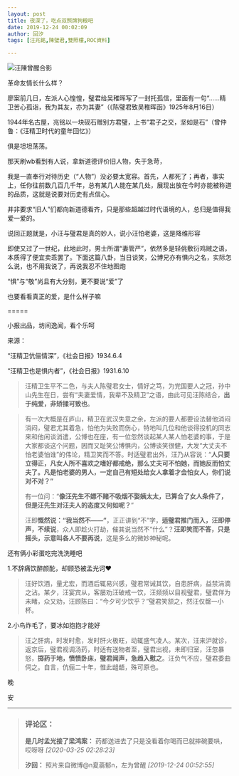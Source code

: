 ```yaml
---
layout: post
title: 夜深了，吃点双照牌狗粮吧
date: 2019-12-24 00:02:09
author: 回汐
tags: [汪兆銘,陳璧君,雙照樓,ROC資料]

---
```

![汪陳曾醒合影](https://i.loli.net/2020/07/19/5r6G1bYNSP4Ig8p.jpg)  

革命友情长什么样？

廖案前几日，左派人心惶惶，璧君给吴稚晖写了一封托孤信，里面有一句“……精卫苦心孤诣，我为其友，亦为其妻”（《陈璧君致吴稚晖函》1925年8月16日）

1944年名古屋，兆铭以一块砚石赠别方君璧，上书“君子之交，坚如是石”（曾仲鲁：《汪精卫时代的童年回忆》）

俱是坦坦荡荡。

那天刷wb看到有人说，拿新道德评价旧人物，失于急苛，

我是一直奉行对待历史（“人物”）没必要太宽容。首先，人都死了；再者，事实上，任你往前数几百几千年，总有某几人能在某几处，展现出放在今时亦能被称道的品质，这就是说要对历史有点信心。

并非要求“旧人”们都向新道德看齐，只是那些超越过时代语境的人，总归是值得我爱一爱的。

说回正题就是，小汪与璧君是真的妙人，说小汪怕老婆，这是降维形容

即使又过了一世纪，此地此时，男士所谓“妻管严”，依然多是轻佻敷衍鸡贼之语，本质得了便宜卖乖罢了。下面这篇八卦，当日谈笑，公博兄亦有惧内之名，实际怎么说，也不用我说了，再说我忍不住地图炮

“惧”与“敬”尚且有大分别，更不要说“爱”了

也要看看真正的爱，是什么样子嘛

=====

小报出品，坊间逸闻，看个乐呵

来源：

“汪精卫伉俪情深”，《社会日报》1934.6.4

“汪精卫也是惧内者”，《社会日报》1931.6.10 

> 汪精卫生平不二色，与夫人陈璧君女士，情好之笃，为党国要人之冠，孙中山先生在日，尝有“夫妻爱情，我辈不及精卫”之语，由此可见汪陈结合，**出于纯爱，非矫揉可致也**。

> 有一次大概是在庐山，精卫在武汉失意之余，左派的要人都要设法替他消闷消闷，璧君尤其着急，怕他为失败而伤心，特地叫几位和他谈得投机的同志来和他闲谈消遣，公博也在座，有一位忽然谈起某人某人怕老婆的事，于是大家都谈这个问题，因而又耻笑公博惧内，公博谈笑很健，大发“大丈夫不怕老婆怕谁”的伟论，精卫笑而不答。时适璧君出外，汪乃从容说：“**人只要立得正，凡女人所不喜欢之嗜好都戒绝，那么丈夫可不怕她，而她反而怕丈夫了。凡是怕老婆的男人，一定自己有短处给女人拿着才会怕女人，你们说对不对？”**
> 
> 有一位问：“**像汪先生不嫖不赌不吸烟不娶姨太太，已算合了女人条件了，但是汪先生对汪夫人的态度又何如呢？**”
> 
> 汪即**慨然说：“我当然不——”**，正正讲到“不”字，**适璧君推门而入，汪即停声，不续说**，众人即趁火打劫，催其说当然不“什么”？**汪即笑而不答，只是摇头，示意叫各人不要再说**，这是多么的微妙神秘呢。

还有俩小彩蛋吃完洗洗睡吧

1.不辞痛饮醉颜酡，却顾恐被孟光诃❤

> 汪好饮酒，量尤宏，而酒后辄易兴感，璧君常诫其饮，自患肝病，益禁涓滴之沾。某夕，汪宴宾从，客屡劝汪破戒一饮，汪频频以目视璧君，璧君佯为未睹，众又劝，汪顾陈曰：“今夕可少饮乎？”璧君笑颔之，然汪仅罄一小杯。

2.小鸟炸毛了，要冰如抱抱才能好

> 汪之肝病，时发时愈，发时肝火极旺，动辄盛气凌人。某次，汪来沪就诊，返京后，璧君视调汤药，时适有送物者至，璧君出视，未即归室，汪忽暴怒，**掷药于地，愤愤卧床，璧君闻声，急趋入慰之**。汪负气不应，璧君委曲伺之。自言，伉俪二十年，惟此龃龉，殊可原也。

晚

安

---
> ### 评论区：
>**是几时孟光接了梁鸿案：** 药都送进去了只是没看着你喝而已就摔碗要哄，哎呀呀  *[2020-03-25 02:28:23]*
>
>**汐回：** 照片来自微博@n夏蓊郁n，左为曾醒  *[2019-12-24 00:52:55]*
>
>

